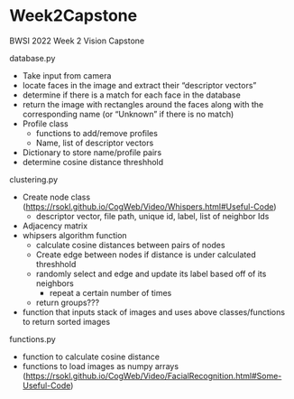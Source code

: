 # Week2Capstone
BWSI 2022 Week 2 Vision Capstone

database.py
  - Take input from camera
  - locate faces in the image and extract their “descriptor vectors”
  - determine if there is a match for each face in the database
  - return the image with rectangles around the faces along with the corresponding name (or “Unknown” if there is no match)
  - Profile class
    - functions to add/remove profiles
    - Name, list of descriptor vectors
  - Dictionary to store name/profile pairs
  - determine cosine distance threshhold

clustering.py
  - Create node class (https://rsokl.github.io/CogWeb/Video/Whispers.html#Useful-Code)
    - descriptor vector, file path, unique id, label, list of neighbor Ids
  - Adjacency matrix
  - whipsers algorithm function
    - calculate cosine distances between pairs of nodes
    - Create edge between nodes if distance is under calculated threshhold 
    - randomly select and edge and update its label based off of its neighbors
      - repeat a certain number of times
    - return groups???
  - function that inputs stack of images and uses above classes/functions to return sorted images

functions.py
  - function to calculate cosine distance 
  - functions to load images as numpy arrays (https://rsokl.github.io/CogWeb/Video/FacialRecognition.html#Some-Useful-Code)
